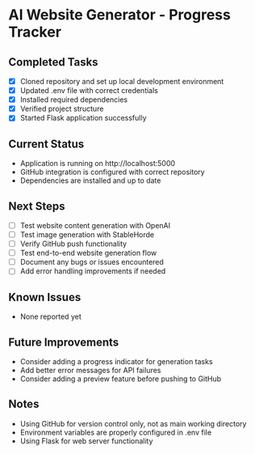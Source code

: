# AI Website Generator - Progress Tracker

## Completed Tasks
- [x] Cloned repository and set up local development environment
- [x] Updated .env file with correct credentials
- [x] Installed required dependencies
- [x] Verified project structure
- [x] Started Flask application successfully

## Current Status
- Application is running on http://localhost:5000
- GitHub integration is configured with correct repository
- Dependencies are installed and up to date

## Next Steps
- [ ] Test website content generation with OpenAI
- [ ] Test image generation with StableHorde
- [ ] Verify GitHub push functionality
- [ ] Test end-to-end website generation flow
- [ ] Document any bugs or issues encountered
- [ ] Add error handling improvements if needed

## Known Issues
- None reported yet

## Future Improvements
- Consider adding a progress indicator for generation tasks
- Add better error messages for API failures
- Consider adding a preview feature before pushing to GitHub

## Notes
- Using GitHub for version control only, not as main working directory
- Environment variables are properly configured in .env file
- Using Flask for web server functionality
